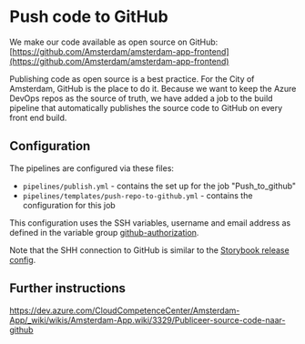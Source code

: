 # Push code to GitHub

We make our code available as open source on GitHub: [https://github.com/Amsterdam/amsterdam-app-frontend](https://github.com/Amsterdam/amsterdam-app-frontend)

Publishing code as open source is a best practice. For the City of Amsterdam, GitHub is the place to do it. Because we want to keep the Azure DevOps repos as the source of truth, we have added a job to the build pipeline that automatically publishes the source code to GitHub on every front end build.

## Configuration

The pipelines are configured via these files:

- `pipelines/publish.yml` - contains the set up for the job "Push_to_github"
- `pipelines/templates/push-repo-to-github.yml` - contains the configuration for this job

This configuration uses the SSH variables, username and email address as defined in the variable group [github-authorization](https://dev.azure.com/CloudCompetenceCenter/Amsterdam-App/_library?itemType=VariableGroups).

Note that the SHH connection to GitHub is similar to the [Storybook release config](https://dev.azure.com/CloudCompetenceCenter/Amsterdam-App/_release?_a=releases&definitionId=3&view=mine).

## Further instructions

https://dev.azure.com/CloudCompetenceCenter/Amsterdam-App/_wiki/wikis/Amsterdam-App.wiki/3329/Publiceer-source-code-naar-github

